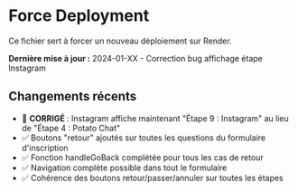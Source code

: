 # Force Deployment

Ce fichier sert à forcer un nouveau déploiement sur Render.

**Dernière mise à jour :** 2024-01-XX - Correction bug affichage étape Instagram

## Changements récents
- 🐛 **CORRIGÉ** : Instagram affiche maintenant "Étape 9 : Instagram" au lieu de "Étape 4 : Potato Chat"
- ✅ Boutons "retour" ajoutés sur toutes les questions du formulaire d'inscription
- ✅ Fonction handleGoBack complétée pour tous les cas de retour
- ✅ Navigation complète possible dans tout le formulaire
- ✅ Cohérence des boutons retour/passer/annuler sur toutes les étapes
